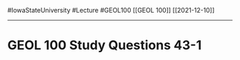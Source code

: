 
#IowaStateUniversity  #Lecture  #GEOL100
[[GEOL 100]] [[2021-12-10]]

---


# GEOL 100 Study Questions 43-1

